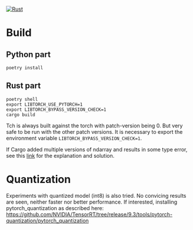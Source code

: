 [![Rust](https://github.com/pierric/smart-chess-rust/actions/workflows/rust.yml/badge.svg)](https://github.com/pierric/smart-chess-rust/actions/workflows/rust.yml)

# Build

## Python part

```
poetry install
```

## Rust part

```
poetry shell
export LIBTORCH_USE_PYTORCH=1
export LIBTORCH_BYPASS_VERSION_CHECK=1
cargo build
```

Tch is always built against the torch with patch-version being 0. But very safe to be run with the other patch versions. It is necessary to export the environment variable `LIBTORCH_BYPASS_VERSION_CHECK=1`.

If Cargo added multiple versions of ndarray and results in some type error, see this [link](https://github.com/PyO3/rust-numpy?tab=readme-ov-file#dependency-on-ndarray) for the explanation and solution.

# Quantization

Experiments with quantized model (int8) is also tried. No convicing results are seen, neither faster nor better performance. If interested, installing pytorch_quantization as described here: <https://github.com/NVIDIA/TensorRT/tree/release/9.3/tools/pytorch-quantization/pytorch_quantization>
